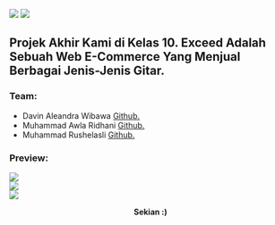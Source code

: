 ![](https://github.com/RivenFino/Exceed-XE/blob/main/image/logo/exceed-logo%201.svg) 
![](https://github.com/RivenFino/Exceed-XE/blob/main/image/logo/exceed-title%201.svg)
## Projek Akhir Kami di Kelas 10. Exceed Adalah Sebuah Web E-Commerce Yang Menjual Berbagai Jenis-Jenis Gitar.
### Team:
- Davin Aleandra Wibawa   [Github.][id/davin] 
- Muhammad Awla Ridhani   [Github.][id/awla] 
- Muhammad Rushelasli     [Github.][id/rushel] 

[id/rushel]: https://github.com/Dawn-o
[id/awla]: https://github.com/RivenFino
[id/davin]: #

### Preview:
![](https://github.com/RivenFino/Exceed-XE/blob/main/image/md/preview1.png)
<br>
![](https://github.com/RivenFino/Exceed-XE/blob/main/image/md/preview2.png)
<br>
![](https://github.com/RivenFino/Exceed-XE/blob/main/image/md/preview3.png)

<p align="center" >
  <strong>Sekian :)</strong>
</p>
